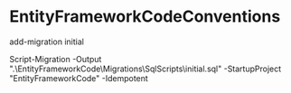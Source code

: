 # EntityFrameworkCodeConventions
 
add-migration initial

Script-Migration -Output ".\EntityFrameworkCode\Migrations\SqlScripts\initial.sql" -StartupProject "EntityFrameworkCode" -Idempotent